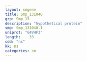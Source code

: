 ```yaml
---
layout: smgene
title: Smp_131040
grp: Smp_13
description: "hypothetical protein"
smp: Smp_131040.1
uniprot: "G4VHF3"
length:    33
cdd: "ns"
kk: ns
categories: sm
---
```

